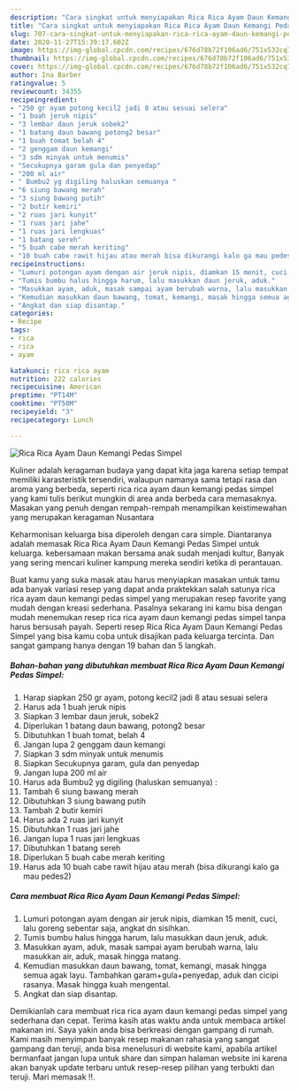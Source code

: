 ```yaml
---
description: "Cara singkat untuk menyiapakan Rica Rica Ayam Daun Kemangi Pedas Simpel Teruji"
title: "Cara singkat untuk menyiapakan Rica Rica Ayam Daun Kemangi Pedas Simpel Teruji"
slug: 707-cara-singkat-untuk-menyiapakan-rica-rica-ayam-daun-kemangi-pedas-simpel-teruji
date: 2020-11-27T15:39:17.602Z
image: https://img-global.cpcdn.com/recipes/676d78b72f106ad6/751x532cq70/rica-rica-ayam-daun-kemangi-pedas-simpel-foto-resep-utama.jpg
thumbnail: https://img-global.cpcdn.com/recipes/676d78b72f106ad6/751x532cq70/rica-rica-ayam-daun-kemangi-pedas-simpel-foto-resep-utama.jpg
cover: https://img-global.cpcdn.com/recipes/676d78b72f106ad6/751x532cq70/rica-rica-ayam-daun-kemangi-pedas-simpel-foto-resep-utama.jpg
author: Ina Barber
ratingvalue: 5
reviewcount: 34355
recipeingredient:
- "250 gr ayam potong kecil2 jadi 8 atau sesuai selera"
- "1 buah jeruk nipis"
- "3 lembar daun jeruk sobek2"
- "1 batang daun bawang potong2 besar"
- "1 buah tomat belah 4"
- "2 genggam daun kemangi"
- "3 sdm minyak untuk menumis"
- "Secukupnya garam gula dan penyedap"
- "200 ml air"
- " Bumbu2 yg digiling haluskan semuanya "
- "6 siung bawang merah"
- "3 siung bawang putih"
- "2 butir kemiri"
- "2 ruas jari kunyit"
- "1 ruas jari jahe"
- "1 ruas jari lengkuas"
- "1 batang sereh"
- "5 buah cabe merah keriting"
- "10 buah cabe rawit hijau atau merah bisa dikurangi kalo ga mau pedes2"
recipeinstructions:
- "Lumuri potongan ayam dengan air jeruk nipis, diamkan 15 menit, cuci, lalu goreng sebentar saja, angkat dn sisihkan."
- "Tumis bumbu halus hingga harum, lalu masukkan daun jeruk, aduk."
- "Masukkan ayam, aduk, masak sampai ayam berubah warna, lalu masukkan air, aduk, masak hingga matang."
- "Kemudian masukkan daun bawang, tomat, kemangi, masak hingga semua agak layu. Tambahkan garam+gula+penyedap, aduk dan cicipi rasanya. Masak hingga kuah mengental."
- "Angkat dan siap disantap."
categories:
- Recipe
tags:
- rica
- rica
- ayam

katakunci: rica rica ayam 
nutrition: 222 calories
recipecuisine: American
preptime: "PT14M"
cooktime: "PT50M"
recipeyield: "3"
recipecategory: Lunch

---
```



![Rica Rica Ayam Daun Kemangi Pedas Simpel](https://img-global.cpcdn.com/recipes/676d78b72f106ad6/751x532cq70/rica-rica-ayam-daun-kemangi-pedas-simpel-foto-resep-utama.jpg)

Kuliner adalah keragaman budaya yang dapat kita jaga karena setiap tempat memiliki karasteristik tersendiri, walaupun namanya sama tetapi rasa dan aroma yang berbeda, seperti rica rica ayam daun kemangi pedas simpel yang kami tulis berikut mungkin di area anda berbeda cara memasaknya. Masakan yang penuh dengan rempah-rempah menampilkan keistimewahan yang merupakan keragaman Nusantara



Keharmonisan keluarga bisa diperoleh dengan cara simple. Diantaranya adalah memasak Rica Rica Ayam Daun Kemangi Pedas Simpel untuk keluarga. kebersamaan makan bersama anak sudah menjadi kultur, Banyak yang sering mencari kuliner kampung mereka sendiri ketika di perantauan.

Buat kamu yang suka masak atau harus menyiapkan masakan untuk tamu ada banyak variasi resep yang dapat anda praktekkan salah satunya rica rica ayam daun kemangi pedas simpel yang merupakan resep favorite yang mudah dengan kreasi sederhana. Pasalnya sekarang ini kamu bisa dengan mudah menemukan resep rica rica ayam daun kemangi pedas simpel tanpa harus bersusah payah.
Seperti resep Rica Rica Ayam Daun Kemangi Pedas Simpel yang bisa kamu coba untuk disajikan pada keluarga tercinta. Dan sangat gampang hanya dengan 19 bahan dan 5 langkah.


<!--inarticleads1-->

##### Bahan-bahan yang dibutuhkan membuat Rica Rica Ayam Daun Kemangi Pedas Simpel:

1. Harap siapkan 250 gr ayam, potong kecil2 jadi 8 atau sesuai selera
1. Harus ada 1 buah jeruk nipis
1. Siapkan 3 lembar daun jeruk, sobek2
1. Diperlukan 1 batang daun bawang, potong2 besar
1. Dibutuhkan 1 buah tomat, belah 4
1. Jangan lupa 2 genggam daun kemangi
1. Siapkan 3 sdm minyak untuk menumis
1. Siapkan Secukupnya garam, gula dan penyedap
1. Jangan lupa 200 ml air
1. Harus ada  Bumbu2 yg digiling (haluskan semuanya) :
1. Tambah 6 siung bawang merah
1. Dibutuhkan 3 siung bawang putih
1. Tambah 2 butir kemiri
1. Harus ada 2 ruas jari kunyit
1. Dibutuhkan 1 ruas jari jahe
1. Jangan lupa 1 ruas jari lengkuas
1. Dibutuhkan 1 batang sereh
1. Diperlukan 5 buah cabe merah keriting
1. Harus ada 10 buah cabe rawit hijau atau merah (bisa dikurangi kalo ga mau pedes2)




<!--inarticleads2-->

##### Cara membuat  Rica Rica Ayam Daun Kemangi Pedas Simpel:

1. Lumuri potongan ayam dengan air jeruk nipis, diamkan 15 menit, cuci, lalu goreng sebentar saja, angkat dn sisihkan.
1. Tumis bumbu halus hingga harum, lalu masukkan daun jeruk, aduk.
1. Masukkan ayam, aduk, masak sampai ayam berubah warna, lalu masukkan air, aduk, masak hingga matang.
1. Kemudian masukkan daun bawang, tomat, kemangi, masak hingga semua agak layu. Tambahkan garam+gula+penyedap, aduk dan cicipi rasanya. Masak hingga kuah mengental.
1. Angkat dan siap disantap.




Demikianlah cara membuat rica rica ayam daun kemangi pedas simpel yang sederhana dan cepat. Terima kasih atas waktu anda untuk membaca artikel makanan ini. Saya yakin anda bisa berkreasi dengan gampang di rumah. Kami masih menyimpan banyak resep makanan rahasia yang sangat gampang dan teruji, anda bisa menelusuri di website kami, apabila artikel bermanfaat jangan lupa untuk share dan simpan halaman website ini karena akan banyak update terbaru untuk resep-resep pilihan yang terbukti dan teruji. Mari memasak !!. 

